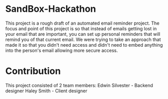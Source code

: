 # SandBox-Hackathon

This project is a rough draft of an automated email reminder project. 
The focus and point of this project is so that instead of emails getting lost in your email that are important, you can set up personal reminders that will remind you of that current email. We were trying to take an approach that made it so that you didn't need access and didn't need to embed anything into the person's email allowing more secure access. 

# Contribution

This project consisted of 2 team members:
Edwin Silvester - Backend designer
Haley Smith - Client designer
